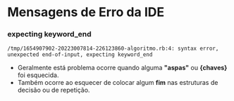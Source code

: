# Mensagens de Erro da IDE

### expecting keyword_end 

``` /tmp/1654907902-20223007814-226123860-algoritmo.rb:4: syntax error, unexpected end-of-input, expecting keyword_end ```

- Geralmente está problema ocorre quando alguma **"aspas"** ou **{chaves}** foi esquecida. 
- Também ocorre ao esquecer de colocar algum **fim** nas estruturas de decisão ou de repetição.
